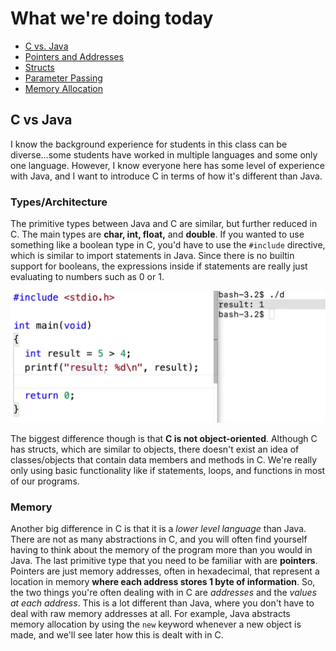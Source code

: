 # What we're doing today
+ [C vs. Java](#c)
+ [Pointers and Addresses](#ptr)
+ [Structs](#struct)
+ [Parameter Passing](#parameter)
+ [Memory Allocation](#malloc)

## C vs Java <a name = "c"></a>
I know the background experience for students in this class can be diverse...some students have worked in multiple languages and some only one language. However, I know everyone here has some level of experience with
Java, and I want to introduce C in terms of how it's different than Java. 

### Types/Architecture
The primitive types between Java and C are similar, but further reduced in C. The main types are **char, int, float,** and **double**. If you wanted to use something like a boolean type in C, you'd have to use the
`#include` directive, which is similar to import statements in Java. Since there is no builtin support for booleans, the expressions inside if statements are really just evaluating to numbers such as 0 or 1.

!['true' statement in C evaluating to 1](/images/c-statements.png)

The biggest difference though is that **C is not object-oriented**. Although C has structs, which are similar to objects, there doesn't exist an idea of classes/objects that contain data members and methods in C. 
We're really only using basic functionality like if statements, loops, and functions in most of our programs. 

### Memory
Another big difference in C is that it is a _lower level language_ than Java. There are not as many abstractions in C, and you will often find yourself having to think about the memory of the program more than you
would in Java. The last primitive type that you need to be familiar with are **pointers**. Pointers are just memory addresses, often in hexadecimal, that represent a location in memory **where each address 
stores 1 byte of information**. So, the two things you're often dealing with in C are _addresses_ and the _values at each address_. This is a lot different than Java, where you don't have to deal with raw 
memory addresses at all. For example, Java abstracts memory allocation by using the `new` keyword whenever a new object is made, and we'll see later how this is dealt with in C.







